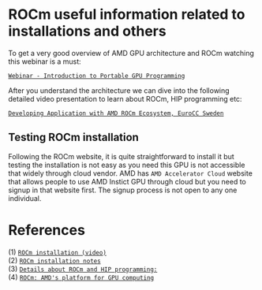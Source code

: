 # ROCm useful information related to installations and others

To get a very good overview of AMD GPU architecture and ROCm
watching this webinar is a must:

[`Webinar - Introduction to Portable GPU Programming`](https://www.youtube.com/watch?v=mBs7Xd3SH48&list=PLx15eYqzJifdTCHZC6Py2rev5nNr8pr7s)

After you understand the architecture we can dive into the following
detailed video presentation to learn about ROCm, HIP programming etc:

[`Developing Application with AMD ROCm Ecosystem, EuroCC Sweden`](https://www.google.com/search?client=ubuntu-sn&hs=peg&sca_esv=596275536&channel=fs&sxsrf=AM9HkKnFwmx-C_wbcgbf1FuDLhlZRF7r1w:1704589547415&q=amd+hip+examples&tbm=vid&source=lnms&sa=X&ved=2ahUKEwiwlNjzisqDAxUQnGoFHTPNDSIQ0pQJegQIChAB&biw=945&bih=780&dpr=1#fpstate=ive&vld=cid:4c71b4c8,vid:YB-LCJBRvFs,st:0)

## Testing ROCm installation
Following the ROCm website, it is quite straightforward to install it but
testing the installation is not easy as you need this GPU is not
accessible that widely through cloud vendor. AMD has `AMD Accelerator Cloud`
website that allows people to use AMD Instict GPU through cloud but you
need to signup in that website first. The signup process is not open to
any one individual.

# References

(1) [`ROCm installation (video)`](https://www.youtube.com/watch?v=BZMZ3351KDs&t=440s)\
(2) [`ROCm installation notes`](https://phazertech.com/tutorials/rocm.html)\
(3) [`Details about ROCm and HIP programming:`](https://www.youtube.com/watch?v=oq-StJbODY8&t=777s)\
(4) [`ROCm: AMD's platform for GPU computing`](https://www.youtube.com/watch?v=oq-StJbODY8&t=777s)





